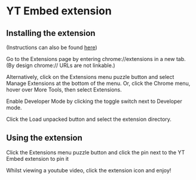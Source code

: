 # YT Embed extension

## Installing the extension

(Instructions can also be found [here](https://developer.chrome.com/docs/extensions/mv3/getstarted/development-basics/#load-unpacked))

Go to the Extensions page by entering chrome://extensions in a new tab. (By design chrome:// URLs are not linkable.)

Alternatively, click on the Extensions menu puzzle button and select Manage Extensions at the bottom of the menu.
Or, click the Chrome menu, hover over More Tools, then select Extensions.

Enable Developer Mode by clicking the toggle switch next to Developer mode.

Click the Load unpacked button and select the extension directory.

## Using the extension

Click the Extensions menu puzzle button and click the pin next to the YT Embed extension to pin it

Whilst viewing a youtube video, click the extension icon and enjoy!
